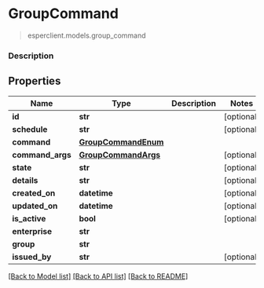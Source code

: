 # GroupCommand
> esperclient.models.group_command

### Description

## Properties
Name | Type | Description | Notes
------------ | ------------- | ------------- | -------------
**id** | **str** |  | [optional] 
**schedule** | **str** |  | [optional] 
**command** | [**GroupCommandEnum**](GroupCommandEnum.md) |  | 
**command_args** | [**GroupCommandArgs**](GroupCommandArgs.md) |  | [optional] 
**state** | **str** |  | [optional] 
**details** | **str** |  | [optional] 
**created_on** | **datetime** |  | [optional] 
**updated_on** | **datetime** |  | [optional] 
**is_active** | **bool** |  | [optional] 
**enterprise** | **str** |  | 
**group** | **str** |  | 
**issued_by** | **str** |  | [optional] 

[[Back to Model list]](../README.md#documentation-for-models) [[Back to API list]](../README.md#documentation-for-api-endpoints) [[Back to README]](../README.md)


